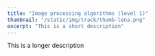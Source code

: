 ```yaml
---
title: "Image processing algorithms (level 1)"
thumbnail: "/static/img/track/thumb-lena.png"
excerpt: "This is a short description"
---
```

This is a longer description

